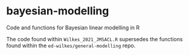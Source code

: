 # bayesian-modelling
Code and functions for Bayesian linear modelling in R

The code found within `Wilkes_2021_JMSACL.R` supersedes the functions found within the `ed-wilkes/general-modelling` repo.
